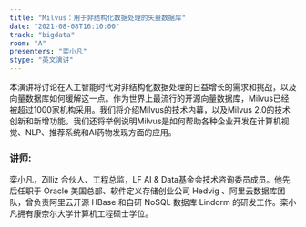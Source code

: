 ```yaml
---
title: "Milvus：用于非结构化数据处理的矢量数据库"
date: "2021-08-08T16:10:00" 
track: "bigdata"
room: "A"
presenters: "栾小凡"
stype: "英文演讲"
---
```

本演讲将讨论在人工智能时代对非结构化数据处理的日益增长的需求和挑战，以及向量数据库如何缓解这一点。作为世界上最流行的开源向量数据库，Milvus已经被超过1000家机构采用。我们将介绍Milvus的技术内幕，以及Milvus 2.0的技术创新和新增功能。我们还将举例说明Milvus是如何帮助各种企业开发在计算机视觉、NLP、推荐系统和AI药物发现方面的应用。
 ### 讲师: 
 栾小凡，Zilliz 合伙人、工程总监，LF AI & Data基金会技术咨询委员成员。他先后任职于 Oracle 美国总部、软件定义存储创业公司 Hedvig 、阿里云数据库团队，曾负责阿里云开源 HBase 和自研 NoSQL 数据库 Lindorm 的研发工作。栾小凡拥有康奈尔大学计算机工程硕士学位。

